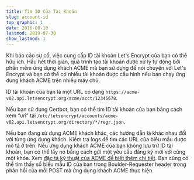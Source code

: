 ```yaml
---
title: Tìm ID Của Tài Khoản
slug: account-id
top_graphic: 1
date: 2016-08-10
lastmod: 2019-07-30
show_lastmod: 1
---
```



Khi báo cáo sự cố, việc cung cấp ID tài khoản Let's Encrypt của bạn có thể hữu ích. Hầu hết thời gian, quá trình tạo tài khoản được xử lý tự động bởi phần mềm ứng dụng khách ACME mà bạn sử dụng để nói chuyện với Let's Encrypt và bạn có thể có nhiều tài khoản được cấu hình nếu bạn chạy ứng dụng khách ACME trên nhiều máy chủ.

ID tài khoản của bạn là một URL có dạng `https://acme-v02.api.letsencrypt.org/acme/acct/12345678`.

Nếu bạn sử dụng Certbot, bạn có thể tìm ID tài khoản của bạn bằng cách xem “uri” tại `/etc/letsencrypt/accounts/acme-v02.api.letsencrypt.org/directory/*/regr.json`.

Nếu bạn đang sử dụng ACME khách khác, các hướng dẫn là khác nhau đối với từng ứng dụng khách. Kiểm tra logs để tìm các URL của biểu mẫu được mô tả ở trên. Nếu ứng dụng khách ACME của bạn không lưu trữ ID tài khoản, bạn có thể lấy nó bằng cách gửi một yêu cầu đăng ký mới với cùng một khóa. Xem [đặc tả kỹ thuật của ACME để biết thêm chi tiết](https://tools.ietf.org/html/rfc8555#section-7.3). Bạn cũng có thể tìm thấy số biểu mẫu ID của bạn trong Boulder-Requester header trong phản hồi của mỗi POST mà ứng dụng khách ACME thực hiện.
